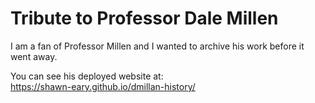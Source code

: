 # Tribute to Professor Dale Millen
I am a fan of Professor Millen and I wanted to archive his work before it went away.

You can see his deployed website at:  
<a href="https://shawn-eary.github.io/dmillan-history/">https://shawn-eary.github.io/dmillan-history/</a>